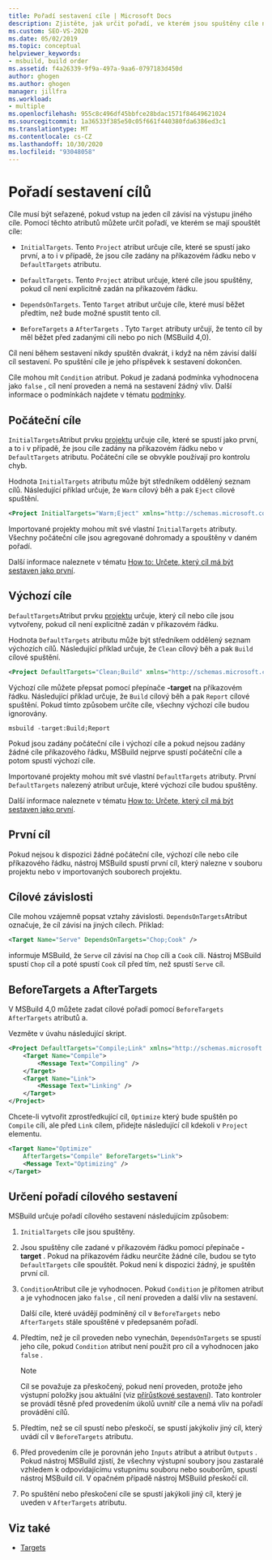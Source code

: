 ```yaml
---
title: Pořadí sestavení cíle | Microsoft Docs
description: Zjistěte, jak určit pořadí, ve kterém jsou spuštěny cíle nástroje MSBuild, pokud vstup na jeden cíl závisí na výstupu jiného cíle.
ms.custom: SEO-VS-2020
ms.date: 05/02/2019
ms.topic: conceptual
helpviewer_keywords:
- msbuild, build order
ms.assetid: f4a26339-9f9a-497a-9aa6-0797183d450d
author: ghogen
ms.author: ghogen
manager: jillfra
ms.workload:
- multiple
ms.openlocfilehash: 955c8c496df45bbfce28bdac1571f84649621024
ms.sourcegitcommit: 1a36533f385e50c05f661f440380fda6386ed3c1
ms.translationtype: MT
ms.contentlocale: cs-CZ
ms.lasthandoff: 10/30/2020
ms.locfileid: "93048058"
---
```

# <a name="target-build-order"></a>Pořadí sestavení cílů

Cíle musí být seřazené, pokud vstup na jeden cíl závisí na výstupu jiného cíle. Pomocí těchto atributů můžete určit pořadí, ve kterém se mají spouštět cíle:

- `InitialTargets`. Tento `Project` atribut určuje cíle, které se spustí jako první, a to i v případě, že jsou cíle zadány na příkazovém řádku nebo v `DefaultTargets` atributu.

- `DefaultTargets`. Tento `Project` atribut určuje, které cíle jsou spuštěny, pokud cíl není explicitně zadán na příkazovém řádku.

- `DependsOnTargets`. Tento `Target` atribut určuje cíle, které musí běžet předtím, než bude možné spustit tento cíl.

- `BeforeTargets` a `AfterTargets` . Tyto `Target` atributy určují, že tento cíl by měl běžet před zadanými cíli nebo po nich (MSBuild 4,0).

Cíl není během sestavení nikdy spuštěn dvakrát, i když na něm závisí další cíl sestavení. Po spuštění cíle je jeho příspěvek k sestavení dokončen.

Cíle mohou mít `Condition` atribut. Pokud je zadaná podmínka vyhodnocena jako `false` , cíl není proveden a nemá na sestavení žádný vliv. Další informace o podmínkách najdete v tématu [podmínky](../msbuild/msbuild-conditions.md).

## <a name="initial-targets"></a>Počáteční cíle

`InitialTargets`Atribut prvku [projektu](../msbuild/project-element-msbuild.md) určuje cíle, které se spustí jako první, a to i v případě, že jsou cíle zadány na příkazovém řádku nebo v `DefaultTargets` atributu. Počáteční cíle se obvykle používají pro kontrolu chyb.

Hodnota `InitialTargets` atributu může být středníkem oddělený seznam cílů. Následující příklad určuje, že `Warm` cílový běh a pak `Eject` cílové spuštění.

```xml
<Project InitialTargets="Warm;Eject" xmlns="http://schemas.microsoft.com/developer/msbuild/2003">
```

Importované projekty mohou mít své vlastní `InitialTargets` atributy. Všechny počáteční cíle jsou agregované dohromady a spouštěny v daném pořadí.

Další informace naleznete v tématu [How to: Určete, který cíl má být sestaven jako první](../msbuild/how-to-specify-which-target-to-build-first.md).

## <a name="default-targets"></a>Výchozí cíle

`DefaultTargets`Atribut prvku [projektu](../msbuild/project-element-msbuild.md) určuje, který cíl nebo cíle jsou vytvořeny, pokud cíl není explicitně zadán v příkazovém řádku.

Hodnota `DefaultTargets` atributu může být středníkem oddělený seznam výchozích cílů. Následující příklad určuje, že `Clean` cílový běh a pak `Build` cílové spuštění.

```xml
<Project DefaultTargets="Clean;Build" xmlns="http://schemas.microsoft.com/developer/msbuild/2003">
```

Výchozí cíle můžete přepsat pomocí přepínače **-target** na příkazovém řádku. Následující příklad určuje, že `Build` cílový běh a pak `Report` cílové spuštění. Pokud tímto způsobem určíte cíle, všechny výchozí cíle budou ignorovány.

 `msbuild -target:Build;Report`

Pokud jsou zadány počáteční cíle i výchozí cíle a pokud nejsou zadány žádné cíle příkazového řádku, MSBuild nejprve spustí počáteční cíle a potom spustí výchozí cíle.

Importované projekty mohou mít své vlastní `DefaultTargets` atributy. První `DefaultTargets` nalezený atribut určuje, které výchozí cíle budou spuštěny.

Další informace naleznete v tématu [How to: Určete, který cíl má být sestaven jako první](../msbuild/how-to-specify-which-target-to-build-first.md).

## <a name="first-target"></a>První cíl

Pokud nejsou k dispozici žádné počáteční cíle, výchozí cíle nebo cíle příkazového řádku, nástroj MSBuild spustí první cíl, který nalezne v souboru projektu nebo v importovaných souborech projektu.

## <a name="target-dependencies"></a>Cílové závislosti

Cíle mohou vzájemně popsat vztahy závislosti. `DependsOnTargets`Atribut označuje, že cíl závisí na jiných cílech. Příklad:

```xml
<Target Name="Serve" DependsOnTargets="Chop;Cook" />
```

informuje MSBuild, že `Serve` cíl závisí na `Chop` cíli a `Cook` cíli. Nástroj MSBuild spustí `Chop` cíl a poté spustí `Cook` cíl před tím, než spustí `Serve` cíl.

## <a name="beforetargets-and-aftertargets"></a>BeforeTargets a AfterTargets

V MSBuild 4,0 můžete zadat cílové pořadí pomocí `BeforeTargets` `AfterTargets` atributů a.

Vezměte v úvahu následující skript.

```xml
<Project DefaultTargets="Compile;Link" xmlns="http://schemas.microsoft.com/developer/msbuild/2003">
    <Target Name="Compile">
        <Message Text="Compiling" />
    </Target>
    <Target Name="Link">
        <Message Text="Linking" />
    </Target>
</Project>
```

Chcete-li vytvořit zprostředkující cíl, `Optimize` který bude spuštěn po `Compile` cíli, ale před `Link` cílem, přidejte následující cíl kdekoli v `Project` elementu.

```xml
<Target Name="Optimize"
    AfterTargets="Compile" BeforeTargets="Link">
    <Message Text="Optimizing" />
</Target>
```

## <a name="determine-the-target-build-order"></a>Určení pořadí cílového sestavení

MSBuild určuje pořadí cílového sestavení následujícím způsobem:

1. `InitialTargets` cíle jsou spuštěny.

2. Jsou spuštěny cíle zadané v příkazovém řádku pomocí přepínače **-target** . Pokud na příkazovém řádku neurčíte žádné cíle, budou se tyto `DefaultTargets` cíle spouštět. Pokud není k dispozici žádný, je spuštěn první cíl.

3. `Condition`Atribut cíle je vyhodnocen. Pokud `Condition` je přítomen atribut a je vyhodnocen jako `false` , cíl není proveden a další vliv na sestavení.

   Další cíle, které uvádějí podmíněný cíl v `BeforeTargets` nebo `AfterTargets` stále spouštěné v předepsaném pořadí.

4. Předtím, než je cíl proveden nebo vynechán, `DependsOnTargets` se spustí jeho cíle, pokud `Condition` atribut není použit pro cíl a vyhodnocen jako `false` .

   > [!NOTE]
   > Cíl se považuje za přeskočený, pokud není proveden, protože jeho výstupní položky jsou aktuální (viz [přírůstkové sestavení](../msbuild/incremental-builds.md)). Tato kontroler se provádí těsně před provedením úkolů uvnitř cíle a nemá vliv na pořadí provádění cílů.

5. Předtím, než se cíl spustí nebo přeskočí, se spustí jakýkoliv jiný cíl, který uvádí cíl v `BeforeTargets` atributu.

6. Před provedením cíle je porovnán jeho `Inputs` atribut a atribut `Outputs` . Pokud nástroj MSBuild zjistí, že všechny výstupní soubory jsou zastaralé vzhledem k odpovídajícímu vstupnímu souboru nebo souborům, spustí nástroj MSBuild cíl. V opačném případě nástroj MSBuild přeskočí cíl.

7. Po spuštění nebo přeskočení cíle se spustí jakýkoli jiný cíl, který je uveden v `AfterTargets` atributu.

## <a name="see-also"></a>Viz také

- [Targets](../msbuild/msbuild-targets.md)
